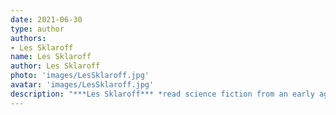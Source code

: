 ```yaml
---
date: 2021-06-30
type: author
authors:
- Les Sklaroff
name: Les Sklaroff
author: Les Sklaroff
photo: 'images/LesSklaroff.jpg'
avatar: 'images/LesSklaroff.jpg'
description: "***Les Sklaroff*** *read science fiction from an early age, and though he's now old enough to know better the habit is hard to break. Born in London, educated at the University of Edinburgh, he worked for an antiquarian bookseller before teaching for ten years, then moved to the Isle of Wight and became an independent bookseller, specialising in Mervyn Peake, illustrated books, and modern first editions.*"
---
```


